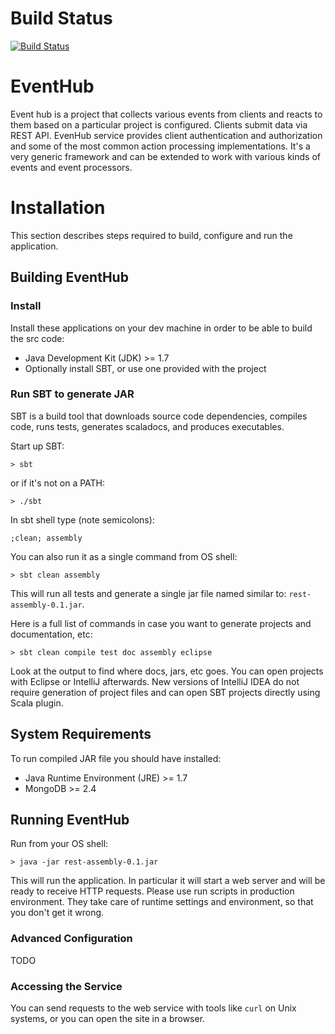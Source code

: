 # Build Status
[![Build Status](https://travis-ci.org/pgxcentre/eventhub.png?branch=master)](https://travis-ci.org/pgxcentre/eventhub)
	
# EventHub
Event hub is a project that collects various events from clients and reacts to them
based on a particular project is configured.
Clients submit data via REST API. EvenHub service provides client authentication and
authorization and some of the most common action processing implementations.
It's a very generic framework and can be extended to work with various kinds
of events and event processors.

# Installation
This section describes steps required to build, configure and run the application.

## Building EventHub

### Install
Install these applications on your dev machine in order to be able to build the src code:

 * Java Development Kit (JDK) >= 1.7
 * Optionally install SBT, or use one provided with the project

### Run SBT to generate JAR
SBT is a build tool that downloads source code dependencies, compiles code, runs tests,
generates scaladocs, and produces executables.

Start up SBT:

    > sbt

or if it's not on a PATH:

    > ./sbt

In sbt shell type (note semicolons):

    ;clean; assembly

You can also run it as a single command from OS shell:

    > sbt clean assembly

This will run all tests and generate a single jar file named similar to: `rest-assembly-0.1.jar`.

Here is a full list of commands in case you want to generate projects and documentation, etc:

    > sbt clean compile test doc assembly eclipse
    
Look at the output to find where docs, jars, etc goes. You can open projects with Eclipse or IntelliJ
afterwards. New versions of IntelliJ IDEA do not require generation of project files and can open
SBT projects directly using Scala plugin.

## System Requirements
To run compiled JAR file you should have installed:

 * Java Runtime Environment (JRE) >= 1.7
 * MongoDB >= 2.4

## Running EventHub
Run from your OS shell:

    > java -jar rest-assembly-0.1.jar
	
This will run the application. In particular it will start a web server and will be ready to receive
HTTP requests. Please use run scripts in production environment. They take care of runtime settings
and environment, so that you don't get it wrong.

### Advanced Configuration
TODO

### Accessing the Service
You can send requests to the web service with tools like `curl` on Unix systems,
or you can open the site in a browser.

